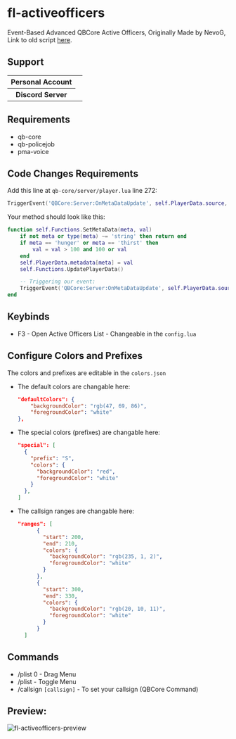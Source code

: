 # fl-activeofficers
Event-Based Advanced QBCore Active Officers,
Originally Made by NevoG,
Link to old script [here](https://forum.cfx.re/t/release-fivem-advanced-active-officers/1798459).

## Support

<table>
    <tr>
        <th>Personal Account</th>
        <td><img src="![](https://dcbadge.limes.pink/api/shield/311897788206153730)" alt="" /></td>
    </tr>
        <tr>
        <th>Discord Server</th>
        <td><img src="[![](https://dcbadge.limes.pink/api/server/87MZnFQv9y)](https://discord.gg/87MZnFQv9y)" alt="" /></td>
    </tr>
</table>

## Requirements
- qb-core
- qb-policejob
- pma-voice

## Code Changes Requirements

Add this line at `qb-core/server/player.lua` line 272:

```lua
TriggerEvent('QBCore:Server:OnMetaDataUpdate', self.PlayerData.source, meta, val)
```

Your method should look like this:

```lua
function self.Functions.SetMetaData(meta, val)
    if not meta or type(meta) ~= 'string' then return end
    if meta == 'hunger' or meta == 'thirst' then
        val = val > 100 and 100 or val
    end
    self.PlayerData.metadata[meta] = val
    self.Functions.UpdatePlayerData()

    -- Triggering our event:
    TriggerEvent('QBCore:Server:OnMetaDataUpdate', self.PlayerData.source, meta, val)
end
```

## Keybinds
- F3 - Open Active Officers List - Changeable in the `config.lua`

## Configure Colors and Prefixes

The colors and prefixes are editable in the `colors.json`

- The default colors are changable here:
  ```json  
  "defaultColors": {
      "backgroundColor": "rgb(47, 69, 86)",
      "foregroundColor": "white"
  },
  ```
- The special colors (prefixes) are changable here:
  ```json
  "special": [
    {
      "prefix": "S",
      "colors": {
        "backgroundColor": "red",
        "foregroundColor": "white"
      }
    },
  ]
  ```
- The callsign ranges are changable here:
  ```json
  "ranges": [
        {
          "start": 200,
          "end": 210,
          "colors": {
            "backgroundColor": "rgb(235, 1, 2)",
            "foregroundColor": "white"
          }
        },
        {
          "start": 300,
          "end": 330,
          "colors": {
            "backgroundColor": "rgb(20, 10, 11)",
            "foregroundColor": "white"
          }
        }
    ]
  ```

## Commands
- /plist 0 - Drag Menu
- /plist - Toggle Menu
- /callsign `[callsign]` - To set your callsign (QBCore Command)

## Preview:

![fl-activeofficers-preview](https://github.com/finalLy134/fl-activeofficers/assets/60448180/f9345bbf-a1d7-4929-92ad-e4490b4b69c9)
